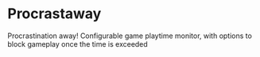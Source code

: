 # Procrastaway
Procrastination away! Configurable game playtime monitor, with options to block gameplay once the time is exceeded
